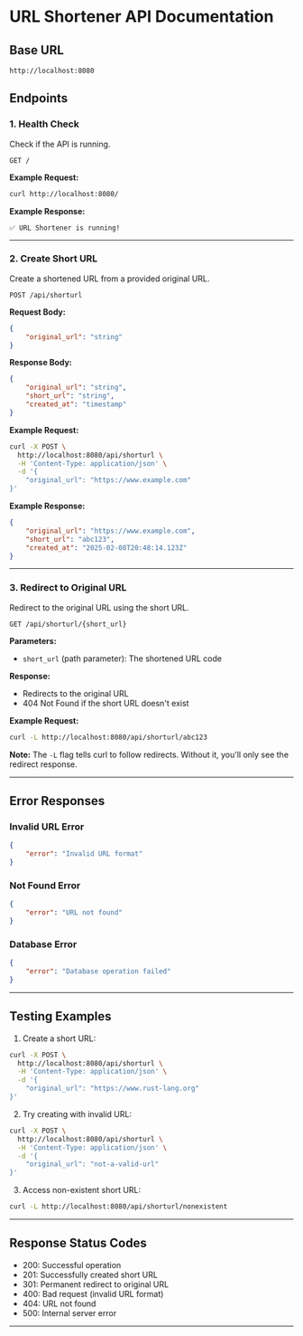 # URL Shortener API Documentation

## Base URL
```
http://localhost:8080
```

## Endpoints

### 1. Health Check
Check if the API is running.

```
GET /
```

**Example Request:**
```bash
curl http://localhost:8080/
```

**Example Response:**
```
✅ URL Shortener is running!
```

---

### 2. Create Short URL
Create a shortened URL from a provided original URL.

```
POST /api/shorturl
```

**Request Body:**
```json
{
    "original_url": "string"
}
```

**Response Body:**
```json
{
    "original_url": "string",
    "short_url": "string",
    "created_at": "timestamp"
}
```

**Example Request:**
```bash
curl -X POST \
  http://localhost:8080/api/shorturl \
  -H 'Content-Type: application/json' \
  -d '{
    "original_url": "https://www.example.com"
}'
```

**Example Response:**
```json
{
    "original_url": "https://www.example.com",
    "short_url": "abc123",
    "created_at": "2025-02-08T20:48:14.123Z"
}
```

---

### 3. Redirect to Original URL
Redirect to the original URL using the short URL.

```
GET /api/shorturl/{short_url}
```

**Parameters:**
- `short_url` (path parameter): The shortened URL code

**Response:**
- Redirects to the original URL
- 404 Not Found if the short URL doesn't exist

**Example Request:**
```bash
curl -L http://localhost:8080/api/shorturl/abc123
```

**Note:** The `-L` flag tells curl to follow redirects. Without it, you'll only see the redirect response.

---

## Error Responses

### Invalid URL Error
```json
{
    "error": "Invalid URL format"
}
```

### Not Found Error
```json
{
    "error": "URL not found"
}
```

### Database Error
```json
{
    "error": "Database operation failed"
}
```

---

## Testing Examples

1. Create a short URL:
```bash
curl -X POST \
  http://localhost:8080/api/shorturl \
  -H 'Content-Type: application/json' \
  -d '{
    "original_url": "https://www.rust-lang.org"
}'
```

2. Try creating with invalid URL:
```bash
curl -X POST \
  http://localhost:8080/api/shorturl \
  -H 'Content-Type: application/json' \
  -d '{
    "original_url": "not-a-valid-url"
}'
```

3. Access non-existent short URL:
```bash
curl -L http://localhost:8080/api/shorturl/nonexistent
```

---

## Response Status Codes

- 200: Successful operation
- 201: Successfully created short URL
- 301: Permanent redirect to original URL
- 400: Bad request (invalid URL format)
- 404: URL not found
- 500: Internal server error

---
